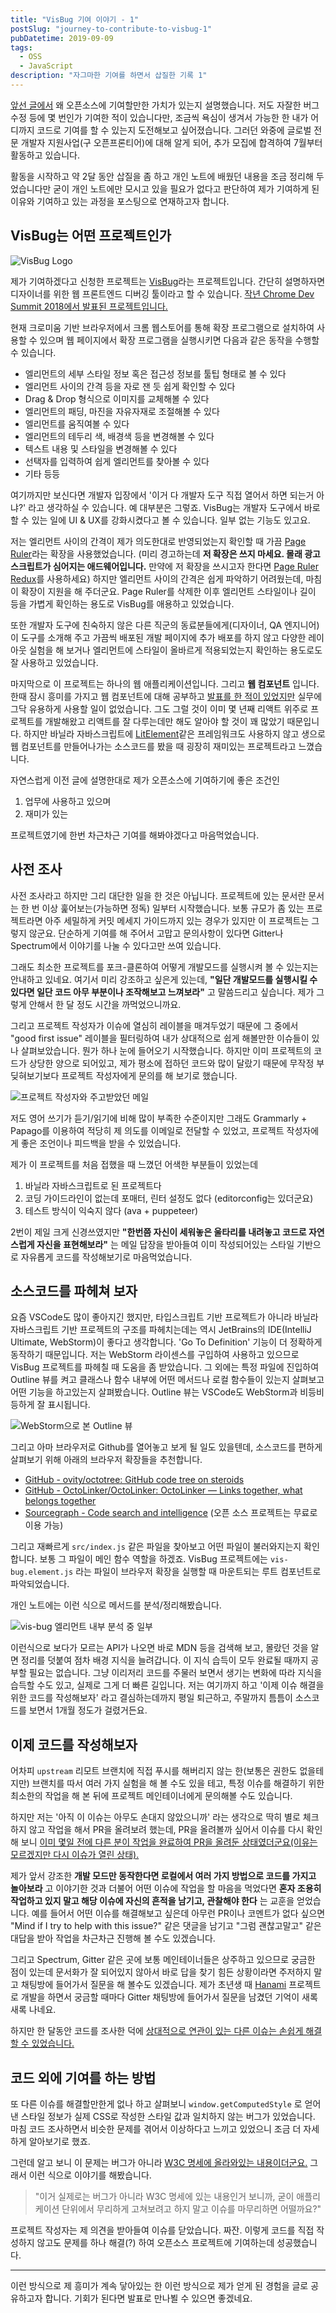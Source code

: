```yaml
---
title: "VisBug 기여 이야기 - 1"
postSlug: "journey-to-contribute-to-visbug-1"
pubDatetime: 2019-09-09
tags:
  - OSS
  - JavaScript
description: "자그마한 기여를 하면서 삽질한 기록 1"
---
```


[앞선 글에서](https://rinae.dev/posts/how-to-contribute-oss) 왜 오픈소스에 기여할만한 가치가 있는지 설명했습니다. 저도 자잘한 버그 수정 등에 몇 번인가 기여한 적이 있습니다만, 조금씩 욕심이 생겨서 가능한 한 내가 어디까지 코드로 기여를 할 수 있는지 도전해보고 싶어졌습니다. 그러던 와중에 글로벌 전문 개발자 지원사업(구 오픈프론티어)에 대해 알게 되어, 추가 모집에 합격하여 7월부터 활동하고 있습니다.

활동을 시작하고 약 2달 동안 삽질을 좀 하고 개인 노트에 배웠던 내용을 조금 정리해 두었습니다만 굳이 개인 노트에만 모시고 있을 필요가 없다고 판단하여 제가 기여하게 된 이유와 기여하고 있는 과정을 포스팅으로 연재하고자 합니다.

## VisBug는 어떤 프로젝트인가

![VisBug Logo](https://cl.ly/55a33f3eef7d/visbug.png)

제가 기여하겠다고 신청한 프로젝트는 [VisBug](https://github.com/GoogleChromeLabs/ProjectVisBug)라는 프로젝트입니다. 간단히 설명하자면 디자이너를 위한 웹 프론트엔드 디버깅 툴이라고 할 수 있습니다. [작년 Chrome Dev Summit 2018에서 발표된 프로젝트입니다.](https://blog.chromium.org/2018/11/chrome-dev-summit-2018-building-faster.html)

현재 크로미움 기반 브라우저에서 크롬 웹스토어를 통해 확장 프로그램으로 설치하여 사용할 수 있으며 웹 페이지에서 확장 프로그램을 실행시키면 다음과 같은 동작을 수행할 수 있습니다.

- 엘리먼트의 세부 스타일 정보 혹은 접근성 정보를 툴팁 형태로 볼 수 있다
- 엘리먼트 사이의 간격 등을 자로 잰 듯 쉽게 확인할 수 있다
- Drag & Drop 형식으로 이미지를 교체해볼 수 있다
- 엘리먼트의 패딩, 마진을 자유자재로 조절해볼 수 있다
- 엘리먼트를 움직여볼 수 있다
- 엘리먼트의 테두리 색, 배경색 등을 변경해볼 수 있다
- 텍스트 내용 및 스타일을 변경해볼 수 있다
- 선택자를 입력하여 쉽게 엘리먼트를 찾아볼 수 있다
- 기타 등등

여기까지만 보신다면 개발자 입장에서 '이거 다 개발자 도구 직접 열어서 하면 되는거 아냐?' 라고 생각하실 수 있습니다. 예 대부분은 그렇죠. VisBug는 개발자 도구에서 바로 할 수 있는 일에 UI & UX를 강화시켰다고 볼 수 있습니다. 일부 없는 기능도 있고요.

저는 엘리먼트 사이의 간격이 제가 의도한대로 반영되었는지 확인할 때 가끔 [Page Ruler](https://chrome.google.com/webstore/detail/page-ruler/emliamioobfffbgcfdchabfibonehkme?hl=en)라는 확장을 사용했었습니다. (미리 경고하는데 **저 확장은 쓰지 마세요. 몰래 광고 스크립트가 심어지는 애드웨어입니다.** 만약에 저 확장을 쓰시고자 한다면 [Page Ruler Redux](https://chrome.google.com/webstore/detail/page-ruler-redux/giejhjebcalaheckengmchjekofhhmal?hl=en)를 사용하세요) 하지만 엘리먼트 사이의 간격은 쉽게 파악하기 어려웠는데, 마침 이 확장이 지원을 해 주더군요. Page Ruler를 삭제한 이후 엘리먼트 스타일이나 길이 등을 가볍게 확인하는 용도로 VisBug를 애용하고 있었습니다.

또한 개발자 도구에 친숙하지 않은 다른 직군의 동료분들에게(디자이너, QA 엔지니어) 이 도구를 소개해 주고 가끔씩 배포된 개발 페이지에 추가 배포를 하지 않고 다양한 레이아웃 실험을 해 보거나 엘리먼트에 스타일이 올바르게 적용되었는지 확인하는 용도로도 잘 사용하고 있었습니다.

마지막으로 이 프로젝트는 하나의 웹 애플리케이션입니다. 그리고 **웹 컴포넌트** 입니다. 한때 잠시 흥미를 가지고 웹 컴포넌트에 대해 공부하고 [발표를 한 적이 있었지만](https://youtu.be/qfp6AGcVnDQ) 실무에 그닥 유용하게 사용할 일이 없었습니다. 그도 그럴 것이 이미 몇 년째 리액트 위주로 프로젝트를 개발해왔고 리액트를 잘 다루는데만 해도 알아야 할 것이 꽤 많았기 때문입니다. 하지만 바닐라 자바스크립트에 [LitElement](https://lit-element.polymer-project.org)같은 프레임워크도 사용하지 않고 생으로 웹 컴포넌트를 만들어나가는 소스코드를 봤을 때 굉장히 재미있는 프로젝트라고 느꼈습니다.

자연스럽게 이전 글에 설명한대로 제가 오픈소스에 기여하기에 좋은 조건인

1. 업무에 사용하고 있으며
2. 재미가 있는

프로젝트였기에 한번 차근차근 기여를 해봐야겠다고 마음먹었습니다.

## 사전 조사

사전 조사라고 하지만 그리 대단한 일을 한 것은 아닙니다. 프로젝트에 있는 문서란 문서는 한 번 이상 훑어보는(가능하면 정독) 일부터 시작했습니다. 보통 규모가 좀 있는 프로젝트라면 아주 세밀하게 커밋 메세지 가이드까지 있는 경우가 있지만 이 프로젝트는 그렇지 않군요. 단순하게 기여를 해 주어서 고맙고 문의사항이 있다면 Gitter나 Spectrum에서 이야기를 나눌 수 있다고만 쓰여 있습니다.

그래도 최소한 프로젝트를 포크-클론하여 어떻게 개발모드를 실행시켜 볼 수 있는지는 안내하고 있네요. 여기서 미리 강조하고 싶은게 있는데, **"일단 개발모드를 실행시킬 수 있다면 일단 코드 아무 부분이나 조작해보고 느껴보라"** 고 말씀드리고 싶습니다. 제가 그렇게 안해서 한 달 정도 시간을 까먹었으니까요.

그리고 프로젝트 작성자가 이슈에 열심히 레이블을 매겨두었기 때문에 그 중에서 "good first issue" 레이블을 필터링하여 내가 상대적으로 쉽게 해볼만한 이슈들이 있나 살펴보았습니다. 뭔가 하나 눈에 들어오기 시작했습니다. 하지만 이미 프로젝트의 코드가 상당한 양으로 되어있고, 제가 평소에 접하던 코드와 많이 달랐기 때문에 무작정 부딪혀보기보다 프로젝트 작성자에게 문의를 해 보기로 했습니다.

![프로젝트 작성자와 주고받았던 메일](@assets/images/2019-09-09_02.png)

저도 영어 쓰기가 듣기/읽기에 비해 많이 부족한 수준이지만 그래도 Grammarly + Papago를 이용하여 적당히 제 의도를 이메일로 전달할 수 있었고, 프로젝트 작성자에게 좋은 조언이나 피드백을 받을 수 있었습니다.

제가 이 프로젝트를 처음 접했을 때 느꼈던 어색한 부분들이 있었는데

1. 바닐라 자바스크립트로 된 프로젝트다
2. 코딩 가이드라인이 없는데 포매터, 린터 설정도 없다 (editorconfig는 있더군요)
3. 테스트 방식이 익숙지 않다 (ava + puppeteer)

2번이 제일 크게 신경쓰였지만 **"한번쯤 자신이 세워놓은 울타리를 내려놓고 코드로 자연스럽게 자신을 표현해보라"** 는 메일 답장을 받아들여 이미 작성되어있는 스타일 기반으로 자유롭게 코드를 작성해보기로 마음먹었습니다.

## 소스코드를 파헤쳐 보자

요즘 VSCode도 많이 좋아지긴 했지만, 타입스크립트 기반 프로젝트가 아니라 바닐라 자바스크립트 기반 프로젝트의 구조를 파헤치는데는 역시 JetBrains의 IDE(IntelliJ Ultimate, WebStorm)이 좋다고 생각합니다. 'Go To Definition' 기능이 더 정확하게 동작하기 때문입니다. 저는 WebStorm 라이센스를 구입하여 사용하고 있으므로 VisBug 프로젝트를 파헤칠 때 도움을 좀 받았습니다. 그 외에는 특정 파일에 진입하여 Outline 뷰를 켜고 클래스나 함수 내부에 어떤 메서드나 로컬 함수들이 있는지 살펴보고 어떤 기능을 하고있는지 살펴봤습니다. Outline 뷰는 VSCode도 WebStorm과 비등비등하게 잘 표시됩니다.

![WebStorm으로 본 Outline 뷰](@assets/images/2019-09-09_03.png)

그리고 아마 브라우저로 Github를 열어놓고 보게 될 일도 있을텐데, 소스코드를 편하게 살펴보기 위해 아래의 브라우저 확장들을 추천합니다.

- [GitHub - ovity/octotree: GitHub code tree on steroids](https://github.com/ovity/octotree)
- [GitHub - OctoLinker/OctoLinker: OctoLinker — Links together, what belongs together](https://github.com/OctoLinker/OctoLinker)
- [Sourcegraph - Code search and intelligence](https://sourcegraph.com/) (오픈 소스 프로젝트는 무료로 이용 가능)

그리고 재빠르게 `src/index.js` 같은 파일을 찾아보고 어떤 파일이 불러와지는지 확인합니다. 보통 그 파일이 메인 함수 역할을 하겠죠. VisBug 프로젝트에는 `vis-bug.element.js` 라는 파일이 브라우저 확장을 실행할 때 마운트되는 루트 컴포넌트로 파악되었습니다.

개인 노트에는 이런 식으로 메서드를 분석/정리해봤습니다.

![vis-bug 엘리먼트 내부 분석 중 일부](@assets/images/2019-09-09_04.png)

이런식으로 보다가 모르는 API가 나오면 바로 MDN 등을 검색해 보고, 몰랐던 것을 알면 정리를 덧붙여 점차 배경 지식을 늘려갑니다. 이 지식 습득이 모두 완료될 때까지 공부할 필요는 없습니다. 그냥 이리저리 코드를 주물러 보면서 생기는 변화에 따라 지식을 습득할 수도 있고, 실제로 그게 더 빠른 길입니다. 저는 여기까지 하고 '이제 이슈 해결을 위한 코드를 작성해보자' 라고 결심하는데까지 평일 퇴근하고, 주말까지 틈틈이 소스코드를 보면서 1개월 정도가 걸렸거든요.

## 이제 코드를 작성해보자

어차피 `upstream` 리모트 브랜치에 직접 푸시를 해버리지 않는 한(보통은 권한도 없을테지만) 브랜치를 따서 여러 가지 실험을 해 볼 수도 있을 테고, 특정 이슈를 해결하기 위한 최소한의 작업을 해 본 뒤에 프로젝트 메인테이너에게 문의해볼 수도 있습니다.

하지만 저는 '아직 이 이슈는 아무도 손대지 않았으니까' 라는 생각으로 딱히 별로 체크하지 않고 작업을 해서 PR을 올려보려 했는데, PR을 올려볼까 싶어서 이슈를 다시 확인해 보니 [이미 몇일 전에 다른 분이 작업을 완료하여 PR을 올려둔 상태였더군요(이유는 모르겠지만 다시 이슈가 열린 상태).](https://github.com/GoogleChromeLabs/ProjectVisBug/issues/36)

제가 앞서 강조한 **개발 모드만 동작한다면 로컬에서 여러 가지 방법으로 코드를 가지고 놀아보라** 고 이야기한 것과 더불어 어떤 이슈에 작업을 할 마음을 먹었다면 **혼자 조용히 작업하고 있지 말고 해당 이슈에 자신의 흔적을 남기고, 관찰해야 한다** 는 교훈을 얻었습니다. 예를 들어서 어떤 이슈를 해결해보고 싶은데 아무런 PR이나 코멘트가 없다 싶으면 "Mind if I try to help with this issue?" 같은 댓글을 남기고 "그럼 괜찮고말고" 같은 대답을 받아 작업을 차근차근 진행해 볼 수도 있겠습니다.

그리고 Spectrum, Gitter 같은 곳에 보통 메인테이너들은 상주하고 있으므로 궁금한 점이 있는데 문서화가 잘 되어있지 않아서 바로 답을 찾기 힘든 상황이라면 주저하지 말고 채팅방에 들어가서 질문을 해 볼수도 있겠습니다. 제가 초년생 때 [Hanami](https://hanamirb.org/) 프로젝트로 개발을 하면서 궁금할 때마다 Gitter 채팅방에 들어가서 질문을 남겼던 기억이 새록새록 나네요.

하지만 한 달동안 코드를 조사한 덕에 [상대적으로 연관이 있는 다른 이슈는 손쉽게 해결할 수 있었습니다.](https://github.com/GoogleChromeLabs/ProjectVisBug/pull/378)

## 코드 외에 기여를 하는 방법

또 다른 이슈를 해결할만한게 없나 하고 살펴보니 `window.getComputedStyle` 로 얻어낸 스타일 정보가 실제 CSS로 작성한 스타일 값과 일치하지 않는 버그가 있었습니다. 마침 코드 조사하면서 비슷한 문제를 겪어서 이상하다고 느끼고 있었으니 조금 더 자세하게 알아보기로 했죠.

그런데 알고 보니 이 문제는 버그가 아니라 [W3C 명세에 올라와있는 내용이더군요.](https://www.w3.org/TR/css-display-3/#transformations) 그래서 이런 식으로 이야기를 해봤습니다.

> "이거 실제로는 버그가 아니라 W3C 명세에 있는 내용인거 보니까, 굳이 애플리케이션 단위에서 무리하게 고쳐보려고 하지 말고 이슈를 마무리하면 어떨까요?"

프로젝트 작성자는 제 의견을 받아들여 이슈를 닫았습니다. 짜잔. 이렇게 코드를 직접 작성하지 않고도 문제를 하나 해결(?) 하여 오픈소스 프로젝트에 기여하는데 성공했습니다.

---

이런 방식으로 제 흥미가 계속 닿아있는 한 이런 방식으로 제가 얻게 된 경험을 글로 공유하고자 합니다. 기회가 된다면 발표로 만나뵐 수 있으면 좋겠네요.

